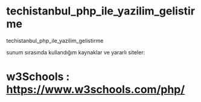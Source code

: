 # techistanbul_php_ile_yazilim_gelistirme
techistanbul_php_ile_yazilim_gelistirme





sunum sırasında kullandığım kaynaklar ve yararlı siteler:


# w3Schools : https://www.w3schools.com/php/
